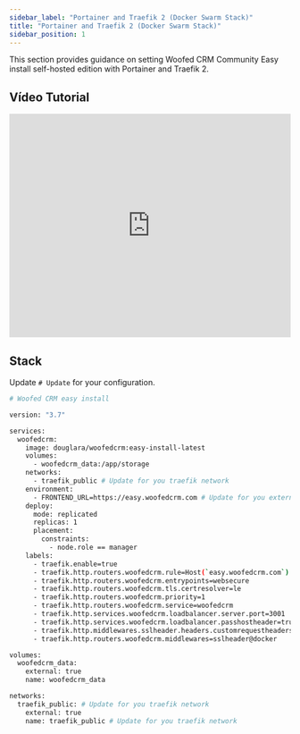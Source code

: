 ```yaml
---
sidebar_label: "Portainer and Traefik 2 (Docker Swarm Stack)"
title: "Portainer and Traefik 2 (Docker Swarm Stack)"
sidebar_position: 1
---
```



This section provides guidance on setting Woofed CRM Community Easy install self-hosted edition with Portainer and Traefik 2.

## Vídeo Tutorial

<iframe width="100%" height="400" src="https://www.youtube.com/embed/uyLTzoIqPl4" frameborder="0" allow="accelerometer; autoplay; clipboard-write; encrypted-media; gyroscope; picture-in-picture" allowfullscreen></iframe>


## Stack

Update `# Update` for your configuration.

```bash
# Woofed CRM easy install

version: "3.7"

services:
  woofedcrm:
    image: douglara/woofedcrm:easy-install-latest
    volumes:
      - woofedcrm_data:/app/storage
    networks:
      - traefik_public # Update for you traefik network
    environment:
      - FRONTEND_URL=https://easy.woofedcrm.com # Update for you external url
    deploy:
      mode: replicated
      replicas: 1
      placement:
        constraints:
          - node.role == manager
    labels:
      - traefik.enable=true
      - traefik.http.routers.woofedcrm.rule=Host(`easy.woofedcrm.com`) # Update for you external url
      - traefik.http.routers.woofedcrm.entrypoints=websecure
      - traefik.http.routers.woofedcrm.tls.certresolver=le
      - traefik.http.routers.woofedcrm.priority=1
      - traefik.http.routers.woofedcrm.service=woofedcrm
      - traefik.http.services.woofedcrm.loadbalancer.server.port=3001
      - traefik.http.services.woofedcrm.loadbalancer.passhostheader=true 
      - traefik.http.middlewares.sslheader.headers.customrequestheaders.X-Forwarded-Proto=https
      - traefik.http.routers.woofedcrm.middlewares=sslheader@docker

volumes:
  woofedcrm_data:
    external: true
    name: woofedcrm_data

networks:
  traefik_public: # Update for you traefik network
    external: true
    name: traefik_public # Update for you traefik network

```
